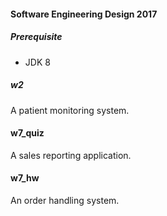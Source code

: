 #### Software Engineering Design 2017

##### Prerequisite
- JDK 8

##### w2
A patient monitoring system.

#### w7_quiz
A sales reporting application.

#### w7_hw
An order handling system.
